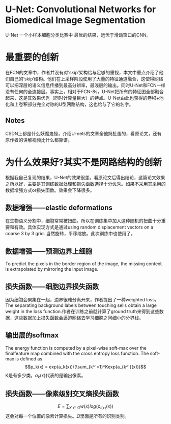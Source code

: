 # U-Net: Convolutional Networks for Biomedical Image Segmentation
U-Net 一个小样本细胞分类比赛中 最优的结果，远优于滑动窗口的CNN。

# 最重要的创新
在FCN的文章中，作者并没有对‘skip’架构给与足够的重视，本文中重点介绍了他们自己的‘skip’结构。他们在上采样阶段使用了大量的特征通道融合，这使得网络可以把深层的语义信息传播到最高分辨率，最浅层的输出。同时U-Net和FCN一样没有任何的全连接层。事实上，相对于FCN-8s，U-Net把所有的特征图全部融合起来，这是其效果优秀（同时计算量巨大）的特点。U-Net由此也获得的卷积+池化和上卷积部分完全对称的U型网路结构，这也给与了它的名字。


## Notes
CSDN上都是什么妖魔鬼怪，介绍U-nets的文章全他妈扯蛋的，看原论文，还有原作者的讲解视频比什么都靠谱。

# 为什么效果好?其实不是网路结构的创新
根据我自己复现的结果，U-Net的效果很差。看原论文后得出结论，这篇论文效果之所以好，主要是其训练数据处理和损失函数选择十分优秀。如果不采用其采用的数据增强方式or损失函数。效果会下降很多。

## 数据增强——elastic deformations
在生物语义分割中，细胞常常被扭曲。所以在训练集中加入这种随机的扭曲十分重要和有效。具体实现方式是通过using random displacement vectors on a coarse 3 by 3 grid. 当然旋转，平移缩放。此次训练中也使用了。

## 数据增强——预测边界上细胞
To predict the pixels in the border region of the image, the missing context is extrapolated by mirroring the input image.

## 损失函数——细胞边界损失函数
因为细胞会聚集在一起，边界很难分离开来，作者提出了一种weighted loss。The separating background labels between touching sells obtain a large weight in the loss function.作者在训练之前就计算了ground truth来得到这些数据，这些数据加上损失函数会逼迫网络去学习细胞之间细小的分界线。

## 输出层的softmax
The energy function is computed by a pixel-wise soft-max over the finalfeature map combined with the cross entropy loss function. The soft-max is defined as 
$$p_k(x) = exp(a_k(x))/(\sum_{k^`=1}^Kexp(a_{k^`}(x)))$$ 
K是有多少类，$a_k(x)$代表的是输出像素。

## 损失函数——像素级别交叉熵损失函数
$$ E = \sum_{X \in \Omega} w(x) log(p_{l(x)}(x))$$
这会对每一个位置的像素计算损失。$\Omega$里面是所有的识别类别。



